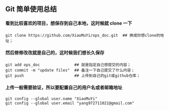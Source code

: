 ## Git 简单使用总结
#### 看到比较喜欢的项目，想保存到自己本地，这时候就 clone 一下
```
git clone https://github.com/XiaoMuYi/ops_doc.git  ## 换成你想clone的地址；
```
#### 然后修修改改就是自己的，这时候我们想长久保存
```
git add ops_doc               ## 就是指定自己想提交的内容；  
git commit -m "update files"  ## 备注一下自己提交了什么内容；  
git push                      ## 上传到自己的git或github仓库；  
```
#### 上传一般需要验证，所以要配置自己的用户名或者邮箱地址
```
git config --global user.name "XiaoMuYi"
git config --global user.email "yang972711021@gmail.com"
```
